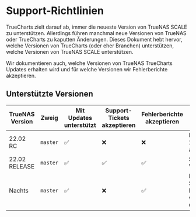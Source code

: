 # Support-Richtlinien

TrueCharts zielt darauf ab, immer die neueste Version von TrueNAS SCALE zu unterstützen. Allerdings führen manchmal neue Versionen von TrueNAS oder TrueCharts zu kaputten Änderungen. Dieses Dokument hebt hervor, welche Versionen von TrueCharts (oder eher Branchen) unterstützen, welche Versionen von TrueNAS SCALE unterstützen.

Wir dokumentieren auch, welche Versionen von TrueNAS TrueCharts Updates erhalten wird und für welche Versionen wir Fehlerberichte akzeptieren.

## Unterstützte Versionen

| TrueNAS Version | Zweig    | Mit Updates unterstützt | Support-Tickets akzeptieren | Fehlerberichte akzeptieren | Notizen                                                      |
| --------------- | -------- | ----------------------- | --------------------------- | -------------------------- | ------------------------------------------------------------ |
| 22.02 RC        | `master` | :white_check_mark:    | :x:                         | :x:                        | Empfohlen auf 22.02 zu aktualisieren                         |
| 22.02 RELEASE   | `master` | :white_check_mark:    | :white_check_mark:        | :white_check_mark:       | Stabile Version                                              |
| Nachts          | `master` | :white_check_mark:    | :x:                         | :white_check_mark:       | Bitte senden Sie nur Fehlerberichte während des Codefrierens |
